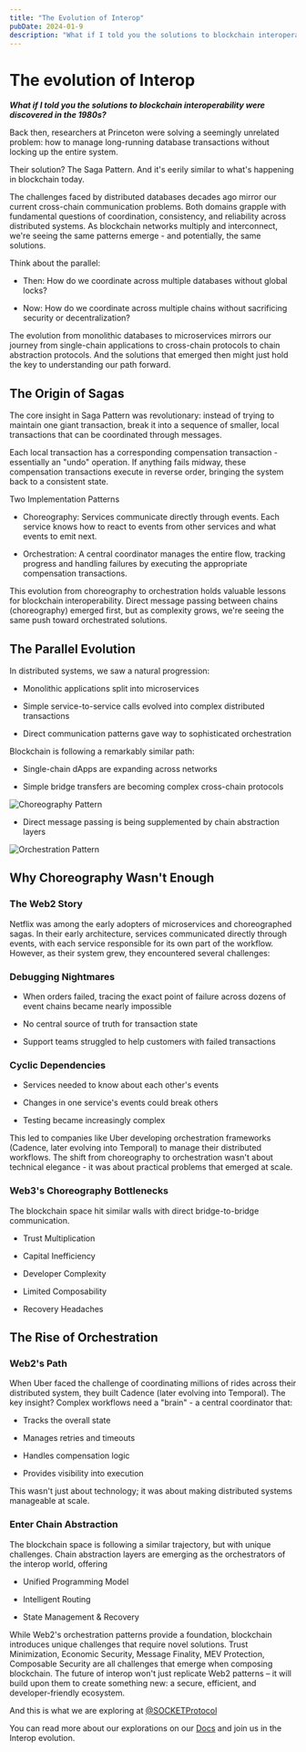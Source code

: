 ```yaml
---
title: "The Evolution of Interop"
pubDate: 2024-01-9
description: "What if I told you the solutions to blockchain interoperability were discovered in the 1980s?"
---
```


# The evolution of Interop

**_What if I told you the solutions to blockchain interoperability were discovered in the 1980s?_**

Back then, researchers at Princeton were solving a seemingly unrelated problem: how to manage long-running database transactions without locking up the entire system.

Their solution? The Saga Pattern. And it's eerily similar to what's happening in blockchain today.

The challenges faced by distributed databases decades ago mirror our current cross-chain communication problems. Both domains grapple with fundamental questions of coordination, consistency, and reliability across distributed systems. As blockchain networks multiply and interconnect, we're seeing the same patterns emerge - and potentially, the same solutions.

Think about the parallel:

- Then: How do we coordinate across multiple databases without global locks?

- Now: How do we coordinate across multiple chains without sacrificing security or decentralization?

The evolution from monolithic databases to microservices mirrors our journey from single-chain applications to cross-chain protocols to chain abstraction protocols. And the solutions that emerged then might just hold the key to understanding our path forward.

## The Origin of Sagas

The core insight in Saga Pattern was revolutionary: instead of trying to maintain one giant transaction, break it into a sequence of smaller, local transactions that can be coordinated through messages.

Each local transaction has a corresponding compensation transaction - essentially an "undo" operation. If anything fails midway, these compensation transactions execute in reverse order, bringing the system back to a consistent state.

Two Implementation Patterns

- Choreography: Services communicate directly through events. Each service knows how to react to events from other services and what events to emit next.

- Orchestration: A central coordinator manages the entire flow, tracking progress and handling failures by executing the appropriate compensation transactions.

This evolution from choreography to orchestration holds valuable lessons for blockchain interoperability. Direct message passing between chains (choreography) emerged first, but as complexity grows, we're seeing the same push toward orchestrated solutions.

## The Parallel Evolution

In distributed systems, we saw a natural progression:

- Monolithic applications split into microservices

- Simple service-to-service calls evolved into complex distributed transactions

- Direct communication patterns gave way to sophisticated orchestration

Blockchain is following a remarkably similar path:

- Single-chain dApps are expanding across networks

- Simple bridge transfers are becoming complex cross-chain protocols

![Choreography Pattern](/images/choreography.jpg)

- Direct message passing is being supplemented by chain abstraction layers

![Orchestration Pattern](/images/orchestration.jpg)

## Why Choreography Wasn't Enough

### The Web2 Story

Netflix was among the early adopters of microservices and choreographed sagas. In their early architecture, services communicated directly through events, with each service responsible for its own part of the workflow. However, as their system grew, they encountered several challenges:

### Debugging Nightmares

- When orders failed, tracing the exact point of failure across dozens of event chains became nearly impossible

- No central source of truth for transaction state

- Support teams struggled to help customers with failed transactions

### Cyclic Dependencies

- Services needed to know about each other's events

- Changes in one service's events could break others

- Testing became increasingly complex

This led to companies like Uber developing orchestration frameworks (Cadence, later evolving into Temporal) to manage their distributed workflows. The shift from choreography to orchestration wasn't about technical elegance - it was about practical problems that emerged at scale.

### Web3's Choreography Bottlenecks

The blockchain space hit similar walls with direct bridge-to-bridge communication.

- Trust Multiplication

- Capital Inefficiency

- Developer Complexity

- Limited Composability

- Recovery Headaches

## The Rise of Orchestration

### Web2's Path

When Uber faced the challenge of coordinating millions of rides across their distributed system, they built Cadence (later evolving into Temporal). The key insight? Complex workflows need a "brain" - a central coordinator that:

- Tracks the overall state

- Manages retries and timeouts

- Handles compensation logic

- Provides visibility into execution

This wasn't just about technology; it was about making distributed systems manageable at scale.

### Enter Chain Abstraction

The blockchain space is following a similar trajectory, but with unique challenges. Chain abstraction layers are emerging as the orchestrators of the interop world, offering

- Unified Programming Model

- Intelligent Routing

- State Management & Recovery

While Web2's orchestration patterns provide a foundation, blockchain introduces unique challenges that require novel solutions. Trust Minimization, Economic Security, Message Finality, MEV Protection, Composable Security are all challenges that emerge when composing blockchain. The future of interop won't just replicate Web2 patterns – it will build upon them to create something new: a secure, efficient, and developer-friendly ecosystem.

And this is what we are exploring at [@SOCKETProtocol](https://twitter.com/SOCKETProtocol)

You can read more about our explorations on our [Docs](https://docs.socket.tech) and join us in the Interop evolution.
